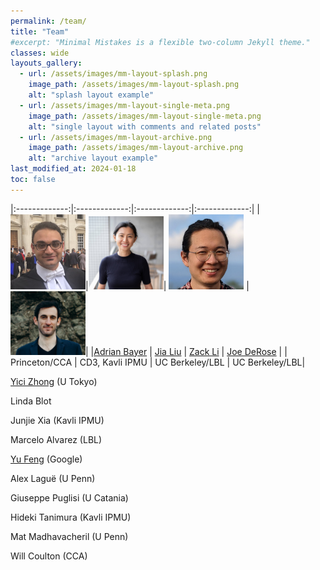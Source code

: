 ```yaml
---
permalink: /team/
title: "Team"
#excerpt: "Minimal Mistakes is a flexible two-column Jekyll theme."
classes: wide
layouts_gallery:
  - url: /assets/images/mm-layout-splash.png
    image_path: /assets/images/mm-layout-splash.png
    alt: "splash layout example"
  - url: /assets/images/mm-layout-single-meta.png
    image_path: /assets/images/mm-layout-single-meta.png
    alt: "single layout with comments and related posts"
  - url: /assets/images/mm-layout-archive.png
    image_path: /assets/images/mm-layout-archive.png
    alt: "archive layout example"
last_modified_at: 2024-01-18
toc: false
---
```


<style>
td, th {
   border: none!important;
}
</style>

|:-------------:|:-------------:|:-------------:|:-------------:|
|<img src="/assets/images/adrian.png"  style="width: 120px;">|<img src="/assets/images/jia.jpeg"  style="width: 120px;">| <img src="/assets/images/zack.png"  style="width: 120px;"> | <img src="/assets/images/joe.png"  style="width: 120px;">|
|<a href="https://adrianbayer.github.io/">Adrian Bayer</a> | <a href="https://liuxx479.github.io/">Jia Liu</a> | <a href="https://zack.li/">Zack Li</a> | <a href="https://j-dr.github.io/">Joe DeRose</a> |
| Princeton/CCA | CD3, Kavli IPMU | UC Berkeley/LBL | UC Berkeley/LBL|

<a href="https://yicizhong98.github.io/">Yici Zhong</a> (U Tokyo)

Linda Blot

Junjie Xia (Kavli IPMU)

Marcelo Alvarez (LBL)

<a href="https://rainwoodman.github.io/website/">Yu Feng</a> (Google)

Alex Laguë (U Penn)

Giuseppe Puglisi (U Catania)

Hideki Tanimura (Kavli IPMU)

Mat Madhavacheril (U Penn)

Will Coulton (CCA)

